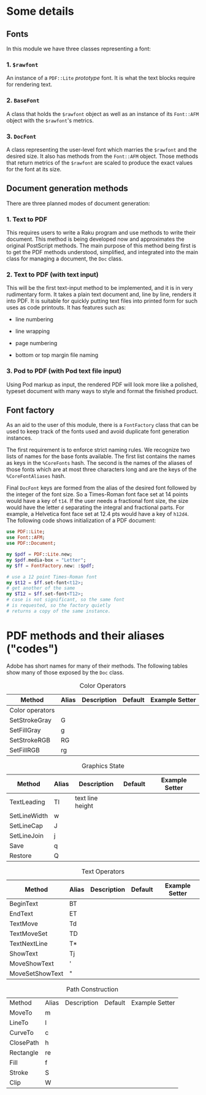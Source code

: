 Some details
============

Fonts
-----

In this module we have three classes representing a font:

### 1. `$rawfont`

An instance of a `PDF::Lite` *prototype* font. It is what the text blocks require for rendering text.

### 2. `BaseFont`

A class that holds the `$rawfont` object as well as an instance of its `Font::AFM` object with the `$rawfont`'s metrics.

### 3. `DocFont`

A class representing the user-level font which marries the `$rawfont` and the desired size. It also has methods from the `Font::AFM` object. Those methods that return metrics of the `$rawfont` are scaled to produce the exact values for the font at its size.

Document generation methods
---------------------------

There are three planned modes of document generation:

### 1. Text to PDF

This requires users to write a Raku program and use methods to write their document. This method is being developed now and approximates the original PostScript methods. The main purpose of this method being first is to get the PDF methods understood, simplified, and integrated into the main class for managing a document, the `Doc` class.

### 2. Text to PDF (with text input)

This will be the first text-input method to be implemented, and it is in very rudimentary form. It takes a plain text document and, line by line, renders it into PDF. It is suitable for quickly putting text files into printed form for such uses as code printouts. It has features such as:

  * line numbering

  * line wrapping

  * page numbering

  * bottom or top margin file naming

### 3. Pod to PDF (with Pod text file input)

Using Pod markup as input, the rendered PDF will look more like a polished, typeset document with many ways to style and format the finished product.

Font factory
------------

As an aid to the user of this module, there is a `FontFactory` class that can be used to keep track of the fonts used and avoid duplicate font generation instances.

The first requirement is to enforce strict naming rules. We recognize two lists of names for the base fonts available. The first list contains the names as keys in the `%CoreFonts` hash. The second is the names of the aliases of those fonts which are at most three characters long and are the keys of the `%CoreFontAliases` hash.

Final `DocFont` keys are formed from the alias of the desired font followed by the integer of the font size. So a Times-Roman font face set at 14 points would have a key of `t14`. If the user needs a fractional font size, the size would have the letter `d` separating the integral and fractional parts. For example, a Helvetica font face set at 12.4 pts would have a key of `h12d4`. The following code shows initialization of a PDF document:

```raku
use PDF::Lite;
use Font::AFM;
use PDF::Document;

my $pdf = PDF::Lite.new;
my $pdf.media-box = "Letter";
my $ff = FontFactory.new: :$pdf;

# use a 12 point Times-Roman font
my $t12 = $ff.set-font<t12>;
# get another of the same
my $T12 = $ff.set-font<T12>;
# case is not significant, so the same font
# is requested, so the factory quietly
# returns a copy of the same instance.
```

PDF methods and their aliases ("codes")
=======================================

Adobe has short names for many of their methods. The following tables show many of those exposed by the `Doc` class.

<table class="pod-table">
<caption>Color Operators</caption>
<thead><tr>
<th>Method</th> <th>Alias</th> <th>Description</th> <th>Default</th> <th>Example Setter</th>
</tr></thead>
<tbody>
<tr> <td>Color operators</td> <td></td> <td></td> <td></td> <td></td> </tr> <tr> <td>SetStrokeGray</td> <td>G</td> <td></td> <td></td> <td></td> </tr> <tr> <td>SetFillGray</td> <td>g</td> <td></td> <td></td> <td></td> </tr> <tr> <td>SetStrokeRGB</td> <td>RG</td> <td></td> <td></td> <td></td> </tr> <tr> <td>SetFillRGB</td> <td>rg</td> <td></td> <td></td> <td></td> </tr>
</tbody>
</table>

<table class="pod-table">
<caption>Graphics State</caption>
<thead><tr>
<th>Method</th> <th>Alias</th> <th>Description</th> <th>Default</th> <th>Example Setter</th>
</tr></thead>
<tbody>
<tr> <td>TextLeading</td> <td>Tl</td> <td>text line height</td> <td></td> <td></td> </tr> <tr> <td>SetLineWidth</td> <td>w</td> <td></td> <td></td> <td></td> </tr> <tr> <td>SetLineCap</td> <td>J</td> <td></td> <td></td> <td></td> </tr> <tr> <td>SetLineJoin</td> <td>j</td> <td></td> <td></td> <td></td> </tr> <tr> <td>Save</td> <td>q</td> <td></td> <td></td> <td></td> </tr> <tr> <td>Restore</td> <td>Q</td> <td></td> <td></td> <td></td> </tr>
</tbody>
</table>

<table class="pod-table">
<caption>Text Operators</caption>
<thead><tr>
<th>Method</th> <th>Alias</th> <th>Description</th> <th>Default</th> <th>Example Setter</th>
</tr></thead>
<tbody>
<tr> <td>BeginText</td> <td>BT</td> <td></td> <td></td> <td></td> </tr> <tr> <td>EndText</td> <td>ET</td> <td></td> <td></td> <td></td> </tr> <tr> <td>TextMove</td> <td>Td</td> <td></td> <td></td> <td></td> </tr> <tr> <td>TextMoveSet</td> <td>TD</td> <td></td> <td></td> <td></td> </tr> <tr> <td>TextNextLine</td> <td>T*</td> <td></td> <td></td> <td></td> </tr> <tr> <td>ShowText</td> <td>Tj</td> <td></td> <td></td> <td></td> </tr> <tr> <td>MoveShowText</td> <td>&#39;</td> <td></td> <td></td> <td></td> </tr> <tr> <td>MoveSetShowText</td> <td>&quot;</td> <td></td> <td></td> <td></td> </tr>
</tbody>
</table>

<table class="pod-table">
<caption>Path Construction</caption>
<tbody>
<tr> <td>Method</td> <td>Alias</td> <td>Description</td> <td>Default</td> <td>Example Setter</td> </tr> <tr> <td>MoveTo</td> <td>m</td> <td></td> <td></td> <td></td> </tr> <tr> <td>LineTo</td> <td>l</td> <td></td> <td></td> <td></td> </tr> <tr> <td>CurveTo</td> <td>c</td> <td></td> <td></td> <td></td> </tr> <tr> <td>ClosePath</td> <td>h</td> <td></td> <td></td> <td></td> </tr> <tr> <td>Rectangle</td> <td>re</td> <td></td> <td></td> <td></td> </tr> <tr> <td>Fill</td> <td>f</td> <td></td> <td></td> <td></td> </tr> <tr> <td>Stroke</td> <td>S</td> <td></td> <td></td> <td></td> </tr> <tr> <td>Clip</td> <td>W</td> <td></td> <td></td> <td></td> </tr>
</tbody>
</table>

